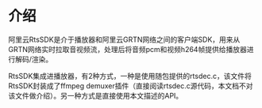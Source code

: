 # 介绍

阿里云RtsSDK是介于播放器和阿里云GRTN网络之间的客户端SDK，用来从GRTN网络实时拉取音视频流，处理后将音频pcm和视频h264帧提供给播放器进行解码/渲染。

RtsSDK集成进播放器，有2种方式，一种是使用随包提供的rtsdec.c，该文件将RtsSDK封装成了ffmpeg demuxer插件（直接阅读rtsdec.c源代码，本文档不对该文件做介绍）。另一种方式是直接使用本文描述的API。

